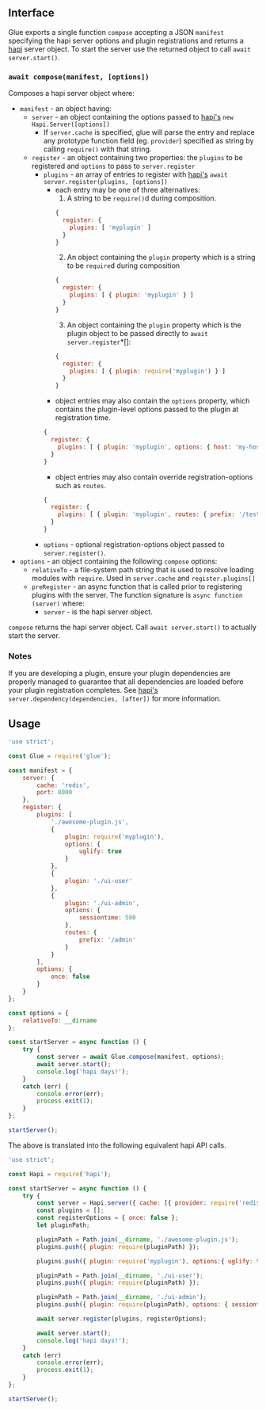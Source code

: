 
## Interface

Glue exports a single function `compose` accepting a JSON `manifest` specifying the hapi server options and plugin registrations and returns a [hapi](https://hapijs.com/api) server object.
To start the server use the returned object to call `await server.start()`.

### `await compose(manifest, [options])`

Composes a hapi server object where:
+ `manifest` - an object having:
  * `server` - an object containing the options passed to [hapi's](https://hapijs.com/api) `new Hapi.Server([options])`
    + If `server.cache` is specified, glue will parse the entry and replace any prototype function field (eg. `provider`) specified as string by calling `require()` with that string.
  * `register` - an object containing two properties: the `plugins` to be registered and `options` to pass to `server.register`
    + `plugins` - an array of entries to register with [hapi's](https://hapijs.com/api) `await server.register(plugins, [options])`
      * each entry may be one of three alternatives:
        1. A string to be `require()`d during composition.
        ```js
        {
          register: {
            plugins: [ 'myplugin' ]
          }
        }
        ```
        2. An object containing the `plugin` property which is a string to be `require`d during composition
        ```js
        {
          register: {
            plugins: [ { plugin: 'myplugin' } ]
          }
        }
        ```
        3. An object containing the `plugin` property which is the plugin object to be passed directly to `await server.register`*[]:
        ```js
        {
          register: {
            plugins: [ { plugin: require('myplugin') } ]
          }
        }
        ```
      * object entries may also contain the `options` property, which contains the plugin-level options passed to the plugin at registration time.
      ```js
      {
        register: {
          plugins: [ { plugin: 'myplugin', options: { host: 'my-host.com' } } ]
        }
      }
      ```
      * object entries may also contain override registration-options such as `routes`.
      ```js
      {
        register: {
          plugins: [ { plugin: 'myplugin', routes: { prefix: '/test/' } } ]
        }
      }
      ```
    + `options` - optional registration-options object passed to `server.register()`.
+ `options` - an object containing the following `compose` options:
  * `relativeTo` - a file-system path string that is used to resolve loading modules with `require`.  Used in `server.cache` and `register.plugins[]`
  * `preRegister` - an async function that is called prior to registering plugins with the server. The function signature is `async function (server)` where:
    + `server` - is the hapi server object.

`compose` returns the hapi server object. Call `await server.start()` to actually start the server.

### Notes

If you are developing a plugin, ensure your plugin dependencies are properly managed to guarantee that all dependencies are loaded before your plugin registration completes.  See [hapi's](https://hapijs.com/api) `server.dependency(dependencies, [after])` for more information.

## Usage

```javascript
'use strict';

const Glue = require('glue');

const manifest = {
    server: {
        cache: 'redis',
        port: 8000
    },
    register: {
        plugins: [
            './awesome-plugin.js',
            {
                plugin: require('myplugin'),
                options: {
                    uglify: true
                }
            },
            {
                plugin: './ui-user'
            },
            {
                plugin: './ui-admin',
                options: {
                    sessiontime: 500
                },
                routes: {
                    prefix: '/admin'
                }
            }
        ],
        options: {
            once: false
        }
    }
};

const options = {
    relativeTo: __dirname
};

const startServer = async function () {
    try {
        const server = await Glue.compose(manifest, options);
        await server.start();
        console.log('hapi days!');
    }
    catch (err) {
        console.error(err);
        process.exit(1);
    }
};

startServer();
```

The above is translated into the following equivalent hapi API calls.

```javascript
'use strict';

const Hapi = require('hapi');

const startServer = async function () {
    try {
        const server = Hapi.server({ cache: [{ provider: require('redis') }], port: 8000 });
        const plugins = [];
        const registerOptions = { once: false };
        let pluginPath;

        pluginPath = Path.join(__dirname, './awesome-plugin.js');
        plugins.push({ plugin: require(pluginPath) });

        plugins.push({ plugin: require('myplugin'), options:{ uglify: true } });

        pluginPath = Path.join(__dirname, './ui-user');
        plugins.push({ plugin: require(pluginPath) });

        pluginPath = Path.join(__dirname, './ui-admin');
        plugins.push({ plugin: require(pluginPath), options: { sessiontime: 500 }, routes: { prefix: '/admin' } });

        await server.register(plugins, registerOptions);

        await server.start();
        console.log('hapi days!');
    }
    catch (err)
        console.error(err);
        process.exit(1);
    }
};

startServer();
```
